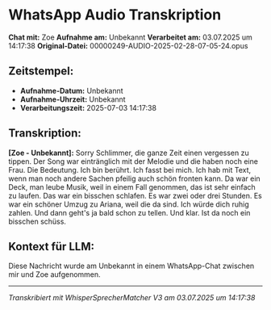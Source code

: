 # WhatsApp Audio Transkription

**Chat mit:** Zoe
**Aufnahme am:** Unbekannt
**Verarbeitet am:** 03.07.2025 um 14:17:38
**Original-Datei:** 00000249-AUDIO-2025-02-28-07-05-24.opus

## Zeitstempel:
- **Aufnahme-Datum:** Unbekannt
- **Aufnahme-Uhrzeit:** Unbekannt
- **Verarbeitungszeit:** 2025-07-03 14:17:38

## Transkription:

**[Zoe - Unbekannt]:** Sorry Schlimmer, die ganze Zeit einen vergessen zu tippen.
Der Song war eintränglich mit der Melodie und die haben noch eine Frau.
Die Bedeutung.
Ich bin berührt.
Ich fasst bei mich.
Ich hab mit Text, wenn man noch andere Sachen pfeilig auch schön fronten kann.
Da war ein Deck, man leube Musik, weil in einem Fall genommen, das ist sehr einfach zu laufen.
Das war ein bisschen schlafen.
Es war zwei oder drei Stunden.
Es war ein schöner Umzug zu Ariana, weil die da sind.
Ich würde dich ruhig zahlen.
Und dann geht's ja bald schon zu tellen.
Und klar.
Ist da noch ein bisschen schüss.

## Kontext für LLM:
Diese Nachricht wurde am Unbekannt in einem WhatsApp-Chat zwischen mir und Zoe aufgenommen.

---
*Transkribiert mit WhisperSprecherMatcher V3 am 03.07.2025 um 14:17:38*
